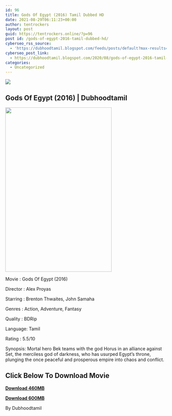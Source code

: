 ```yaml
---
id: 96
title: Gods Of Egypt (2016) Tamil Dubbed HD
date: 2021-08-29T06:11:23+00:00
author: tentrockers
layout: post
guid: https://tentrockers.online/?p=96
post id: /gods-of-egypt-2016-tamil-dubbed-hd/
cyberseo_rss_source:
  - 'https://dubhoodtamil.blogspot.com/feeds/posts/default?max-results=150&start-index=151'
cyberseo_post_link:
  - https://dubhoodtamil.blogspot.com/2020/08/gods-of-egypt-2016-tamil-dubbed-hd.html
categories:
  - Uncategorized
---
```

<div class="media_block">
  <img src="https://1.bp.blogspot.com/-SeyJwBlnsC0/X0jS63fQ7MI/AAAAAAAACPA/xelcL7wTn5YKcU_VP2DILenum9rFG--VgCNcBGAsYHQ/s72-w332-h512-c/po.jpg" class="media_thumbnail" />
</div>

## Gods Of Egypt (2016) | Dubhoodtamil

<div class="separator">
  <img loading="lazy" border="0" data-original-height="1500" data-original-width="972" height="512" src="https://1.bp.blogspot.com/-SeyJwBlnsC0/X0jS63fQ7MI/AAAAAAAACPA/xelcL7wTn5YKcU_VP2DILenum9rFG--VgCNcBGAsYHQ/w332-h512/po.jpg" width="332" />
</div>

Movie	<span></span>:	<span></span>Gods Of Egypt (2016)

Director	<span></span>:	<span></span>Alex Proyas

Starring	<span></span>:	<span></span>Brenton Thwaites, John Samaha

Genres	<span></span>:	<span></span>Action, Adventure, Fantasy

Quality	<span></span>:	<span></span>BDRip

Language:	<span></span>Tamil

Rating	<span></span>:	<span></span>5.5/10

Synopsis: Mortal hero Bek teams with the god Horus in an alliance against Set, the merciless god of darkness, who has usurped Egypt&#8217;s throne, plunging the once peaceful and prosperous empire into chaos and conflict.

## **<span>Click Below To Download Movie</span>**

**<span><a href="https://oncehelp.com/godofegypt-1" target="_blank" rel="noopener">Download 460MB</a></span>**

**<span><a href="https://oncehelp.com/godofegypt-2" target="_blank" rel="noopener">Download 600MB</a></span>**

By Dubhoodtamil